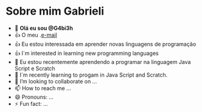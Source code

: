 # Sobre mim **Gabrieli**
- 👋 **Olá eu sou @G4bi3h**
- :+1: O meu .[e-mail](gabrieli.linkoscki@escola.pr.gov.br)
- :+1: Eu estou interessada em aprender novas linguagens de programação
- :+1: I´m interested in learning new programming languages
- 👀  Eu estou recentemente aprendendo a programar na linguagem Java Script e Scratch
- 🌱 I´m recently learning to progam in Java  Script and Scratch.
- 💞️ I’m looking to collaborate on ...
- 📫 How to reach me ...
- 😄 Pronouns: ...
- ⚡ Fun fact: ...

<!---
G4bi3h/G4bi3h is a ✨ special ✨ repository because its `README.md` (this file) appears on your GitHub profile.
You can click the Preview link to take a look at your changes.
--->
